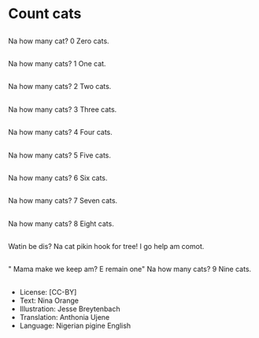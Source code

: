 # Count cats

##
Na how many cat? 0 Zero cats.

##
Na how many cats? 1 One cat.

##
Na how many cats? 2 Two cats.

##
Na how many cats? 3 Three cats.

##
Na how many cats? 4 Four cats.

##
Na how many cats? 5 Five cats.

##
Na how many cats? 6 Six cats.

##
Na how many cats? 7 Seven cats. 

##
Na how many cats? 8 Eight cats.

##
Watin be dis? Na cat pikin hook for tree! I go help am comot.

##
" Mama make we keep am? E remain one" Na how many cats? 9 Nine cats.

##
* License: [CC-BY]
* Text: Nina Orange
* Illustration: Jesse Breytenbach
* Translation: Anthonia Ujene
* Language: Nigerian pigine English

